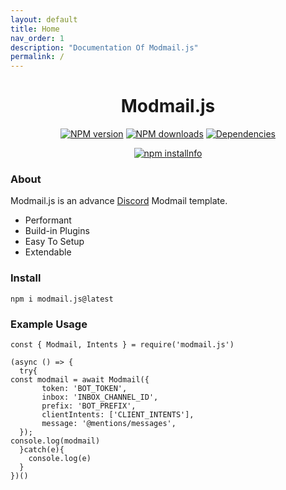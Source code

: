 ```yaml
---
layout: default
title: Home
nav_order: 1
description: "Documentation Of Modmail.js"
permalink: /
---
```


<h1 align="center">Modmail.js</h1>
<p align="center">
<a href="https://www.npmjs.com/package/modmail.js"><img src="https://img.shields.io/npm/v/modmail.js.svg?maxAge=3600" alt="NPM version" /></a>
<a href="https://www.npmjs.com/package/modmail.js"><img src="https://img.shields.io/npm/dt/modmail.js.svg?maxAge=3600" alt="NPM downloads" /></a>
<a href="#"><img src="https://img.shields.io/david/botstudios/modmail.js.svg" alt="Dependencies" /></a></p>
<p align="center">
<a href="https://nodei.co/npm/modmail.js/"><img src="https://nodei.co/npm/modmail.js.png?downloads=true" alt="npm installnfo" /></a></p>

### About 

Modmail.js is an advance [Discord](https://discordapp.com) Modmail template.


- Performant
- Build-in Plugins 
- Easy To Setup 
- Extendable 

### Install

`npm i modmail.js@latest`

### Example Usage

```
const { Modmail, Intents } = require('modmail.js') 

(async () => {
  try{
const modmail = await Modmail({ 
       token: 'BOT_TOKEN', 
       inbox: 'INBOX_CHANNEL_ID', 
       prefix: 'BOT_PREFIX', 
       clientIntents: ['CLIENT_INTENTS'],
       message: '@mentions/messages',   
  });
console.log(modmail)
  }catch(e){
    console.log(e)
  }
})() 
```


